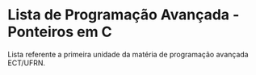 # Lista de Programação Avançada - Ponteiros em C

Lista referente a primeira unidade da matéria de programação avançada ECT/UFRN.